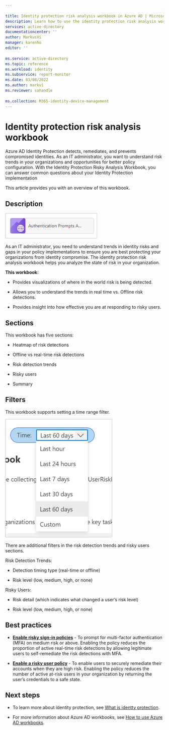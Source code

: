 ```yaml
---

title: Identity protection risk analysis workbook in Azure AD | Microsoft Docs
description: Learn how to use the identity protection risk analysis workbook.
services: active-directory
documentationcenter: ''
author: MarkusVi
manager: karenho
editor: ''

ms.service: active-directory
ms.topic: reference
ms.workload: identity
ms.subservice: report-monitor
ms.date: 03/08/2022
ms.author: markvi
ms.reviewer: sahandle 

ms.collection: M365-identity-device-management
---
```


# Identity protection risk analysis workbook

Azure AD Identity Protection detects, remediates, and prevents compromised identities. As an IT administrator, you want to understand risk trends in your organizations and opportunities for better policy configuration. With the Identity Protection Risky Analysis Workbook, you can answer common questions about your Identity Protection implementation 

This article provides you with an overview of this workbook.


## Description

![Workbook category](./media/workbook-authentication-prompts-analysis/workbook-category.png)


As an IT administrator, you need to understand trends in identity risks and gaps in your policy implementations to ensure you are best protecting your organizations from identity compromise. The identity protection risk analysis workbook helps you analyze the state of risk in your organization.

**This workbook:**

- Provides visualizations of where in the world risk is being detected.

- Allows you to understand the trends in real time vs. Offline risk detections.

- Provides insight into how effective you are at responding to risky users.


 
 

## Sections

This workbook has five sections:

- Heatmap of risk detections

- Offline vs real-time risk detections

- Risk detection trends

- Risky users

- Summary




 


## Filters


This workbook supports setting a time range filter.


![Set time range filter](./media/workbook-risk-analysis/time-range-filter.png)

There are additional filters in the risk detection trends and risky users sections. 

Risk Detection Trends:

- Detection timing type (real-time or offline)

- Risk level (low, medium, high, or none)

Risky Users:

- Risk detail (which indicates what changed a user’s risk level)

- Risk level (low, medium, high, or none)


## Best practices


- **[Enable risky sign-in policies](../identity-protection/concept-identity-protection-policies.md)** - To prompt for multi-factor authentication (MFA) on medium risk or above. Enabling the policy reduces the proportion of active real-time risk detections by allowing legitimate users to self-remediate the risk detections with MFA.

- **[Enable a risky user policy](../identity-protection/howto-identity-protection-configure-risk-policies#user-risk-with-conditional-access.md)** - To enable users to securely remediate their accounts when they are high risk. Enabling the policy reduces the number of active at-risk users in your organization by returning the user’s credentials to a safe state.





## Next steps

- To learn more about identity protection, see [What is identty protection](../identity-protection/overview-identity-protection.md). 

- For more information about Azure AD workbooks, see [How to use Azure AD workbooks](howto-use-azure-monitor-workbooks).

